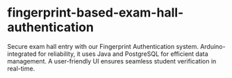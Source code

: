 # fingerprint-based-exam-hall-authentication
Secure exam hall entry with our Fingerprint Authentication system. Arduino-integrated for reliability, it uses Java and PostgreSQL for efficient data management. A user-friendly UI ensures seamless student verification in real-time.

